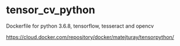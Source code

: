 # tensor_cv_python
Dockerfile for python 3.6.8, tensorflow, tesseract and opencv

https://cloud.docker.com/repository/docker/matejturay/tensorpython/
